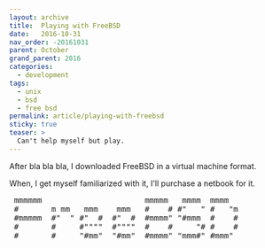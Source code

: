 ```yaml
---
layout: archive
title:  Playing with FreeBSD
date:   2016-10-31
nav_order: -20161031
parent: October
grand_parent: 2016
categories:
  - development
tags:
  - unix
  - bsd
  - free bsd
permalink: article/playing-with-freebsd
sticky: true
teaser: >
  Can't help myself but play.
---
```


After bla bla bla, I downloaded FreeBSD in a virtual machine format.

When, I get myself familiarized with it, I'll purchase a netbook for it.

<pre>
 mmmmmm                      mmmmm   mmmm  mmmm
 #       m mm   mmm    mmm   #    # #"   " #   "m
 #mmmmm  #"  " #"  #  #"  #  #mmmm" "#mmm  #    #
 #       #     #""""  #""""  #    #     "# #    #
 #       #     "#mm"  "#mm"  #mmmm" "mmm#" #mmm"
</pre>
